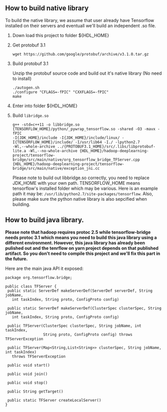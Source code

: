 

## How to build native library
To build the native library, we assume that user already have Tensorflow installed on their servers and eventuall we'll build an independent .so file.

1. Down load this project to folder ${HDL_HOME}

2. Get protobuf 3.1
   
   `wget https://github.com/google/protobuf/archive/v3.1.0.tar.gz`
   
3. Build protobuf 3.1

   Unzip the protobuf source code and build out it's native library (No need to install)
   
   ```
   ./autogen.sh
   ./configure "CFLAGS=-fPIC" "CXXFLAGS=-fPIC"
   make
   ```
   
4. Enter into folder ${HDL_HOME}

4. Build `libridge.so`

   ```
   g++ -std=c++11 -o libbridge.so  {TENSORFLOW_HOME}/python/_pywrap_tensorflow.so -shared -O3 -mavx -fPIC 
   -I{JDK_HOME}/include -I{JDK_HOME}/include/linux/ -I{TENSORFLOW_HOME}/include/ -I/usr/lib64 -I./ -lpython2.7
   -Wl,--whole-archive ../{PROTOBUF3.1_HOME}/src/.libs/libprotobuf-lite.a -Wl,--no-whole-archive {HDL_HOME}/hadoop-deeplearning-project/tensorflow-bridge/src/main/native/org_tensorflow_bridge_TFServer.cpp
   {HDL_HOME}/hadoop-deeplearning-project/tensorflow-bridge/src/main/native/exception_jni.cc 
   ```
   
   Please note to build out libbridge.so correctly, you need to replace JDK_HOME with your own path. TENSORFLOW_HOME means tensorflow's installed folder which may be various.
   Here is an example path it may be: `/usr/lib/python2.7/site-packages/tensorflow`. Also, please make sure the python native library is also sepcified when building.
   
## How to build java library.
**Please note that hadoop requires protoc 2.5 while tensorflow-bridge needs protoc 3.1 which means you need to build this java library using a different environment. However, this java library has already been pulished out and the tenrflow on yarn project depends on that published artifact. So you don't need to compile this project and we'll fix this part in the future.**
 
Here are the main java API it exposed:
 
 ```
 package org.tensorflow.bridge;
 
 public class TFServer {
  public static ServerDef makeServerDef(ServerDef serverDef, String jobName,
    int taskIndex, String proto, ConfigProto config)

  public static ServerDef makeServerDef(ClusterSpec clusterSpec, String jobName,
    int taskIndex, String proto, ConfigProto config)

  public TFServer(ClusterSpec clusterSpec, String jobName, int taskIndex,
                  String proto, ConfigProto config) throws TFServerException

  public TFServer(Map<String,List<String>> clusterSpec, String jobName, int taskIndex)
    throws TFServerException

  public void start()

  public void join()

  public void stop()

  public String getTarget()

  public static TFServer createLocalServer()
}

 ```
